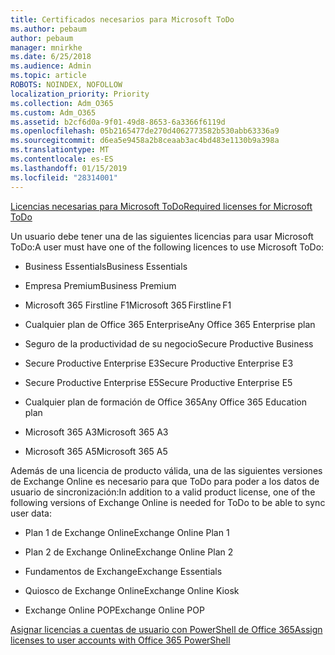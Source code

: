 ```yaml
---
title: Certificados necesarios para Microsoft ToDo
ms.author: pebaum
author: pebaum
manager: mnirkhe
ms.date: 6/25/2018
ms.audience: Admin
ms.topic: article
ROBOTS: NOINDEX, NOFOLLOW
localization_priority: Priority
ms.collection: Adm_O365
ms.custom: Adm_O365
ms.assetid: b2cf6d0a-9f01-49d8-8653-6a3366f6119d
ms.openlocfilehash: 05b2165477de270d4062773582b530abb63336a9
ms.sourcegitcommit: d6ea5e9458a2b8ceaab3ac4bd483e1130b9a398a
ms.translationtype: MT
ms.contentlocale: es-ES
ms.lasthandoff: 01/15/2019
ms.locfileid: "28314001"
---
```

[<span data-ttu-id="982e1-102">Licencias necesarias para Microsoft ToDo</span><span class="sxs-lookup"><span data-stu-id="982e1-102">Required licenses for Microsoft ToDo</span></span>](https://support.office.com/article/381e9d1b-c500-49b5-973e-890fd86528d7.aspx)
  
<span data-ttu-id="982e1-103">Un usuario debe tener una de las siguientes licencias para usar Microsoft ToDo:</span><span class="sxs-lookup"><span data-stu-id="982e1-103">A user must have one of the following licences to use Microsoft ToDo:</span></span>
  
- <span data-ttu-id="982e1-104">Business Essentials</span><span class="sxs-lookup"><span data-stu-id="982e1-104">Business Essentials</span></span>
    
- <span data-ttu-id="982e1-105">Empresa Premium</span><span class="sxs-lookup"><span data-stu-id="982e1-105">Business Premium</span></span>
    
- <span data-ttu-id="982e1-106">Microsoft 365 Firstline F1</span><span class="sxs-lookup"><span data-stu-id="982e1-106">Microsoft 365 Firstline F1</span></span>
    
- <span data-ttu-id="982e1-107">Cualquier plan de Office 365 Enterprise</span><span class="sxs-lookup"><span data-stu-id="982e1-107">Any Office 365 Enterprise plan</span></span>
    
- <span data-ttu-id="982e1-108">Seguro de la productividad de su negocio</span><span class="sxs-lookup"><span data-stu-id="982e1-108">Secure Productive Business</span></span>
    
- <span data-ttu-id="982e1-109">Secure Productive Enterprise E3</span><span class="sxs-lookup"><span data-stu-id="982e1-109">Secure Productive Enterprise E3</span></span>
    
- <span data-ttu-id="982e1-110">Secure Productive Enterprise E5</span><span class="sxs-lookup"><span data-stu-id="982e1-110">Secure Productive Enterprise E5</span></span>
    
- <span data-ttu-id="982e1-111">Cualquier plan de formación de Office 365</span><span class="sxs-lookup"><span data-stu-id="982e1-111">Any Office 365 Education plan</span></span>
    
- <span data-ttu-id="982e1-112">Microsoft 365 A3</span><span class="sxs-lookup"><span data-stu-id="982e1-112">Microsoft 365 A3</span></span>
    
- <span data-ttu-id="982e1-113">Microsoft 365 A5</span><span class="sxs-lookup"><span data-stu-id="982e1-113">Microsoft 365 A5</span></span>
    
<span data-ttu-id="982e1-114">Además de una licencia de producto válida, una de las siguientes versiones de Exchange Online es necesario para que ToDo para poder a los datos de usuario de sincronización:</span><span class="sxs-lookup"><span data-stu-id="982e1-114">In addition to a valid product license, one of the following versions of Exchange Online is needed for ToDo to be able to sync user data:</span></span> 
  
- <span data-ttu-id="982e1-115">Plan 1 de Exchange Online</span><span class="sxs-lookup"><span data-stu-id="982e1-115">Exchange Online Plan 1</span></span>
    
- <span data-ttu-id="982e1-116">Plan 2 de Exchange Online</span><span class="sxs-lookup"><span data-stu-id="982e1-116">Exchange Online Plan 2</span></span>
    
- <span data-ttu-id="982e1-117">Fundamentos de Exchange</span><span class="sxs-lookup"><span data-stu-id="982e1-117">Exchange Essentials</span></span>
    
- <span data-ttu-id="982e1-118">Quiosco de Exchange Online</span><span class="sxs-lookup"><span data-stu-id="982e1-118">Exchange Online Kiosk</span></span>
    
- <span data-ttu-id="982e1-119">Exchange Online POP</span><span class="sxs-lookup"><span data-stu-id="982e1-119">Exchange Online POP</span></span>
    
[<span data-ttu-id="982e1-120">Asignar licencias a cuentas de usuario con PowerShell de Office 365</span><span class="sxs-lookup"><span data-stu-id="982e1-120">Assign licenses to user accounts with Office 365 PowerShell</span></span>](https://docs.microsoft.com/en-us/office365/enterprise/powershell/assign-licenses-to-user-accounts-with-office-365-powershell )
  

